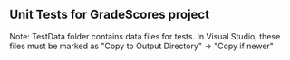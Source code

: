 Unit Tests for GradeScores project
----------------------------------

Note: TestData folder contains data files for tests.
  In Visual Studio, these files must be marked as "Copy to Output Directory" -> "Copy if newer"

